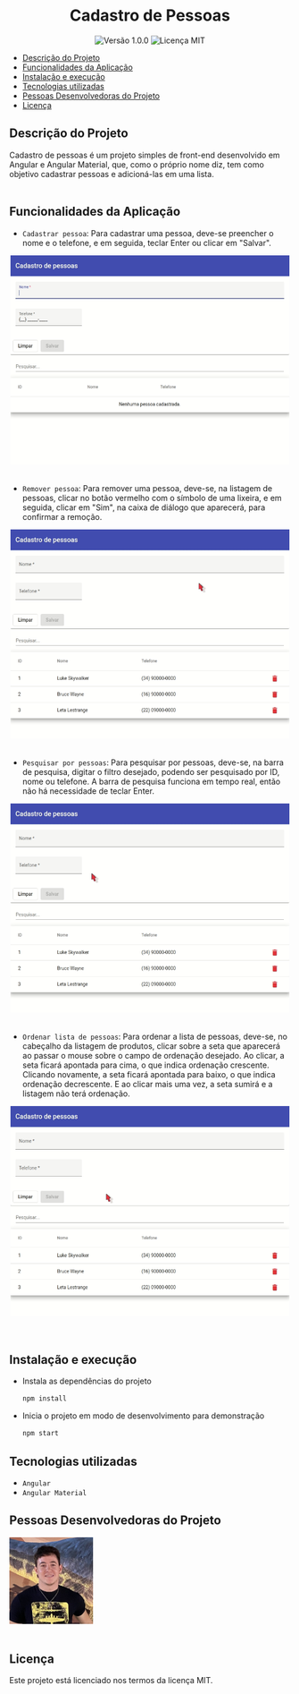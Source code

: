 <h1 align="center">Cadastro de Pessoas</h1>

<p align="center">
    <img src="https://img.shields.io/badge/version-1.0.0-green" title="Versão 1.0.0"/>
    <img src="https://img.shields.io/badge/license-MIT-green" title="Licença MIT"/>
</p>

- [Descrição do Projeto](#descrição-do-projeto)
- [Funcionalidades da Aplicação](#funcionalidades-da-aplicação)
- [Instalação e execução](#instalação-e-execução)
- [Tecnologias utilizadas](#tecnologias-utilizadas)
- [Pessoas Desenvolvedoras do Projeto](#pessoas-desenvolvedoras-do-projeto)
- [Licença](#licença)

## Descrição do Projeto

Cadastro de pessoas é um projeto simples de front-end desenvolvido em Angular e Angular Material, que, como o próprio nome diz, tem como objetivo cadastrar pessoas e adicioná-las em uma lista.
<br><br>

## Funcionalidades da Aplicação

- `Cadastrar pessoa`: Para cadastrar uma pessoa, deve-se preencher o nome e o telefone, e em seguida, teclar Enter ou clicar em "Salvar".
<div align="center">
    <img src="./resources/cadastro-pessoa.gif" width="500"/>
</div>
<br>

- `Remover pessoa`: Para remover uma pessoa, deve-se, na listagem de pessoas, clicar no botão vermelho com o símbolo de uma lixeira, e em seguida, clicar em "Sim", na caixa de diálogo que aparecerá, para confirmar a remoção.
<div align="center">
    <img src="./resources/remocao-pessoa.gif" width="500"/>
</div>
<br>

- `Pesquisar por pessoas`: Para pesquisar por pessoas, deve-se, na barra de pesquisa, digitar o filtro desejado, podendo ser pesquisado por ID, nome ou telefone. A barra de pesquisa funciona em tempo real, então não há necessidade de teclar Enter.
<div align="center">
    <img src="./resources/pesquisa-pessoas.gif" width="500"/>
</div>
<br>

- `Ordenar lista de pessoas`: Para ordenar a lista de pessoas, deve-se, no cabeçalho da listagem de produtos, clicar sobre a seta que aparecerá ao passar o mouse sobre o campo de ordenação desejado. Ao clicar, a seta ficará apontada para cima, o que indica ordenação crescente. Clicando novamente, a seta ficará apontada para baixo, o que indica ordenação decrescente. E ao clicar mais uma vez, a seta sumirá e a listagem não terá ordenação.
<div align="center">
    <img src="./resources/ordenacao-pessoas.gif" width="500"/>
</div>
<br><br>

## Instalação e execução

- Instala as dependências do projeto
    ```bash
    npm install
    ```
- Inicia o projeto em modo de desenvolvimento para demonstração
    ```bash
    npm start
    ```

## Tecnologias utilizadas

- ``Angular``
- ``Angular Material``

## Pessoas Desenvolvedoras do Projeto

<a href="https://www.linkedin.com/in/brenner-de-ara%C3%BAjo-rodrigues-barbosa-b96a086b/">
    <img src="./resources/dev.jpg" title="Brenner de Araújo" width="150"/>
</a>
<br><br>

## Licença

Este projeto está licenciado nos termos da licença MIT.